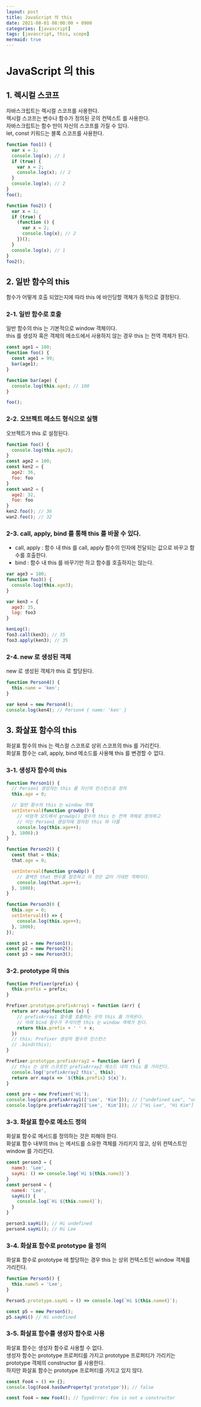 ```yaml
---
layout: post
title: JavaScript 의 this 
date: 2021-08-01 08:00:00 + 0900
categories: [javascript]
tags: [javascript, this, scope]
mermaid: true
---
```

# JavaScript 의 this

## 1. 렉시컬 스코프
자바스크립트는 렉시컬 스코프를 사용한다.    
렉시컬 스코프는 변수나 함수가 정의된 곳의 컨텍스트 를 사용한다.   
자바스크립트는 함수 만이 자신의 스코프를 가질 수 있다.   
let, const 키워드는 블록 스코프를 사용한다.

```javascript
function foo1() {
  var x = 1;
  console.log(x); // 1
  if (true) {
    var x = 2;
    console.log(x); // 2
  }
  console.log(x); // 2
}
foo();

function foo2() {
  var x = 1;
  if (true) {
    (function () {
      var x = 2;
      console.log(x); // 2
    })();
  }
  console.log(x); // 1
}
foo2();
```

## 2. 일반 함수의 this
함수가 어떻게 호출 되었는지에 따라 this 에 바인딩할 객체가 동적으로 결정된다.

### 2-1. 일반 함수로 호출
일반 함수의 this 는 기본적으로 window 객체이다.   
this 를 생성자 혹은 객체의 메소드에서 사용하지 않는 경우 this 는 전역 객체가 된다.

```javascript
const age1 = 100;
function foo() {
  const age1 = 99;
  bar(age1);
}

function bar(age) {
  console.log(this.age); // 100
}

foo();
```

### 2-2. 오브젝트 메소드 형식으로 실행
오브젝트가 this 로 설정된다.

```javascript 
function foo() {
  console.log(this.age2);
}
const age2 = 100;
const ken2 = {
  age2: 36,
  foo: foo
}
const wan2 = {
  age2: 32,
  foo: foo
}
ken2.foo(); // 36
wan2.foo(); // 32
```

### 2-3. call, apply, bind 를 통해 this 를 바꿀 수 있다.
- call, apply : 함수 내 this 를 call, apply 함수의 인자에 전달되는 값으로 바꾸고 함수를 호출한다.
- bind : 함수 내 this 를 바꾸기만 하고 함수를 호출하지는 않는다.

```javascript
var age3 = 100;
function foo3() {
  console.log(this.age3);
}

var ken3 = {
  age3: 35,
  log: foo3
}

kenLog();
foo3.call(ken3); // 35
foo3.apply(ken3); // 35
```

### 2-4. new 로 생성된 객체
new 로 생성된 객체가 this 로 할당된다.

```javascript
function Person4() {
  this.name = 'ken';
}

var ken4 = new Person4();
console.log(ken4); // Person4 { name: 'ken' }
```

## 3. 화살표 함수의 this
화살표 함수의 this 는 렉스컬 스코프로 상위 스코프의 this 를 가리킨다.   
화살표 함수는 call, apply, bind 메소드를 사용해 this 를 변경할 수 없다.

### 3-1. 생성자 함수의 this
```javascript
function Person1() {
  // Person1 생성자는 this 를 자신의 인스턴스로 정의
  this.age = 0;

  // 일반 함수의 this 는 window 객체
  setInterval(function growUp() {
    // 비엄격 모드에서 growUp() 함수의 this 는 전역 객체로 정의하고
    // 이는 Person1 생성자에 정의된 this 와 다름
    console.log(this.age++);
  }, 1000);)
}

function Person2() {
  const that = this;
  that.age = 0;

  setInterval(function growUp() {
    // 콜백은 that 변수를 참조하고 이 것은 값이 기대한 객체이다.
    console.log(that.age++);
  }, 1000);
}

function Person3(0 {
  this.age = 0;
  setInterval(() => {
    console.log(this.age++);
  }, 1000);
});

const p1 = new Person1();
const p2 = new Person2();
const p3 = new Person3();
```

### 3-2. prototype 의 this
```javascript
function Prefixer(prefix) {
  this.prefix = prefix;
}

Prefixer.prototype.prefixArray1 = function (arr) {
  return arr.map(function (x) {
    // prefixArray1 함수를 호출하는 곳의 this 를 가져온다.
    // 아래 bind 함수가 주석이면 this 는 window 객체가 된다.
    return this.prefix + ' ' + x;
  })
  // this: Prefixer 생성자 함수의 인스턴스
  // .bind(this);
}

Prefixer.prototype.prefixArray2 = function (arr) {
  // this 는 상위 스코프인 prefixArray2 메소드 내의 this 를 가리킨다.
  console.log('prefixArray2 this', this);
  return arr.map(x => `${this.prefix} ${x}`);
}

const pre = new Prefixer('Hi');
console.log(pre.prefixArray1(['Lee', 'Kim'])); // ["undefined Lee", "undefined Kim"]
console.log(pre.prefixArray2(['Lee', 'Kim'])); // ["Hi Lee", "Hi Kim"]
```

### 3-3. 화살표 함수로 메소드 정의
화살표 함수로 메서드를 정의하는 것은 피해야 한다.   
화살표 함수 내부의 this 는 메서드를 소유한 객체를 가리키지 않고, 상위 컨텍스트인 window 를 가리킨다.

```javascript
const person3 = {
  name3: 'Lee',
  sayHi: () => console.log(`Hi ${this.name3}`)
}
const person4 = {
  name4: 'Lee',
  sayHi() {
    console.log(`Hi ${this.name4}`);
  }
}

person3.sayHi(); // Hi undefined
person4.sayHi(); // Hi Lee
```

### 3-4. 화살표 함수로 prototype 을 정의
화살표 함수로 prototype 에 할당하는 경우 this 는 상위 컨텍스트인 window 객체를 가리킨다.   

```javascript
function Person5() {
  this.name5 = 'Lee';
}

Person5.prototype.sayHi = () => console.log(`Hi ${this.name4}`);

const p5 = new Person5();
p5.sayHi() // Hi undefined
```

### 3-5. 화살표 함수를 생성자 함수로 사용
화살표 함수는 생성자 함수로 사용할 수 없다.   
생성자 함수는 prototype 프로퍼티를 가지고 prototype 프로퍼티가 가리키는 prototype 객체의 constructor 를 사용한다.   
하지만 화살표 함수는 prototype 프로퍼티를 가지고 있지 않다.

```javascript
const Foo4 = () => {};
console.log(Foo4.hasOwnProperty('prototype')); // false

const foo4 = new Foo4(); // TypeError: Foo is not a constructor
```